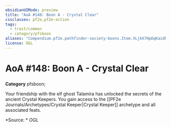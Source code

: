 ```yaml
---
obsidianUIMode: preview
title: "AoA #148: Boon A - Crystal Clear"
cssclasses: pf2e,pf2e-action
tags:
  - trait/common
  - category/pfsboon
aliases: "Compendium.pf2e.pathfinder-society-boons.Item.VLjkX7HpDqKaidNd"
license: OGL
---
```

# AoA #148: Boon A - Crystal Clear

### 

**Category** pfsboon; 




Your friendship with the elf ghost Talamira has unlocked the secrets of the ancient Crystal Keepers. You gain access to the [[PF2e Journals/Archetypes/Crystal Keeper|Crystal Keeper]] archetype and all associated feats.

*Source: *
*OGL*
